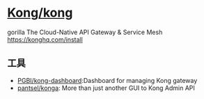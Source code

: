 # [Kong/kong](https://github.com/Kong/kong)

gorilla The Cloud-Native API Gateway & Service Mesh https://konghq.com/install

## 工具

* [PGBI/kong-dashboard](https://github.com/PGBI/kong-dashboard):Dashboard for managing Kong gateway
* [pantsel/konga](https://github.com/pantsel/konga): More than just another GUI to Kong Admin API 
